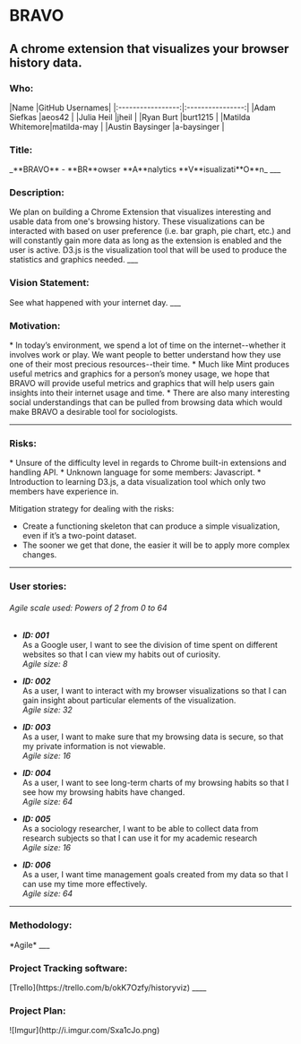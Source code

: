 # BRAVO
<h2>A chrome extension that visualizes your browser history data.</h2>
<h3>Who:</h3>
|Name             |GitHub Usernames|
|:-----------------:|:----------------:|
|Adam Siefkas     |aeos42          |
|Julia Heil       |jheil           |
|Ryan Burt        |burt1215        |
|Matilda Whitemore|matilda-may     |
|Austin Baysinger |a-baysinger     |

<h3>Title:</h3>
_**BRAVO** - **BR**owser **A**nalytics **V**isualizati**O**n_
___
<h3>Description:</h3>
We plan on building a Chrome Extension that visualizes interesting and usable data from one's browsing history. These visualizations can be interacted with based on user preference (i.e. bar graph, pie chart, etc.) and will constantly gain more data as long as the extension is enabled and the user is active. D3.js is the visualization tool that will be used to produce the statistics and graphics needed.   
___
<h3>Vision Statement:</h3> 
See what happened with your internet day.
___
<h3>Motivation:</h3>
* In today’s environment, we spend a lot of time on the internet--whether it involves work or play. We want people to better understand how they use one of their most precious resources--their time. 
* Much like Mint produces useful metrics and graphics for a person’s money usage, we hope that BRAVO will provide useful metrics and graphics that will help users gain insights into their internet usage and time. 
* There are also many interesting social understandings that can be pulled from browsing data which would make BRAVO a desirable tool for sociologists.

___
<h3>Risks:</h3>
* Unsure of the difficulty level in regards to Chrome built-in extensions and handling API.
* Unknown language for some members: Javascript.
* Introduction to learning D3.js, a data visualization tool which only two members have experience in.

Mitigation strategy for dealing with the risks:<br>
* Create a functioning skeleton that can produce a simple visualization, even if it’s a two-point dataset. 
* The sooner we get that done, the easier it will be to apply more complex changes.  

___
<h3>User stories:</h3>
<h6>Agile scale used: Powers of 2 from 0 to 64</h6>

* __*ID: 001*__<br>
As a Google user, I want to see the division of time spent on different websites so that I can view my habits out of curiosity.<br> 
*Agile size: 8*


* __*ID: 002*__<br>
As a user, I want to interact with my browser visualizations so that I can gain insight about particular elements of the visualization.<br>
*Agile size: 32*


* __*ID: 003*__<br>
As a user, I want to make sure that my browsing data is secure, so that my private information is not viewable.<br>
*Agile size: 16*


* __*ID: 004*__<br>
As a user, I want to see long-term charts of my browsing habits so that I see how my browsing habits have changed.<br>
*Agile size: 64*

* __*ID: 005*__<br>
As a sociology researcher, I want to be able to collect data from research subjects so that I can use it for my academic research<br>
*Agile size: 16*


* __*ID: 006*__<br>
As a user, I want time management goals created from my data so that I can use my time more effectively.<br>
*Agile size: 64*

___
<h3>Methodology:</h3>
*Agile*
___
<h3>Project Tracking software:</h3>
[Trello](https://trello.com/b/okK7Ozfy/historyviz)
____
<h3>Project Plan:</h3>
![Imgur](http://i.imgur.com/Sxa1cJo.png)

